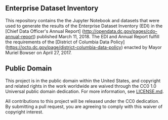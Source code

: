 ## Enterprise Dataset Inventory

This repository contains the the Jupyter Notebook and datasets that were used to generate the results of the Enterprise Dataset Inventory (EDI) in the [Chief Data Officer's Annual Report] (http://opendata.dc.gov/pages/cdo-annual-report) published March 11, 2018. The EDI and Annual Report fulfill the requirements of the [District of Columbia Data Policy] (https://octo.dc.gov/page/district-columbia-data-policy) enacted by Mayor Muriel Bowser on April 27, 2017. 

## Public Domain
This project is in the public domain within the United States, and copyright and related rights in the work worldwide are waived through the CC0 1.0 Universal public domain dedication. For more information, see [LICENSE.md](LICENSE.md).

All contributions to this project will be released under the CC0 dedication. By submitting a pull request, you are agreeing to comply with this waiver of copyright interest.
